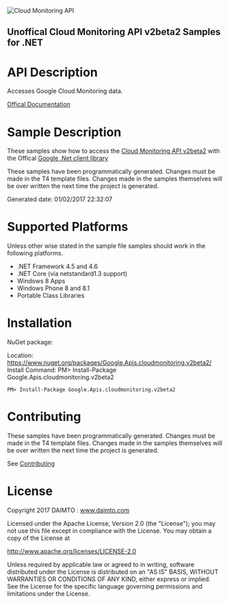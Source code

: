 ﻿![Cloud Monitoring API](https://www.gstatic.com/images/branding/product/1x/googleg_32dp.png)

## Unoffical Cloud Monitoring API v2beta2 Samples for .NET  ##

API Description
=============

Accesses Google Cloud Monitoring data.

[Offical Documentation](https://cloud.google.com/monitoring/v2beta2/)

Sample Description
=============

These samples show how to access the [Cloud Monitoring API v2beta2](https://cloud.google.com/monitoring/v2beta2/) with the Offical [Google .Net client library](https://github.com/google/google-api-dotnet-client)

These samples have been programmatically generated. Changes must be made in the T4 template files. Changes made in the samples themselves will be over written the next time the project is generated.

Generated date: 01/02/2017 22:32:07 

Supported Platforms
=================================

Unless other wise stated in the sample file samples should work in the following platforms.

* .NET Framework 4.5 and 4.6
* .NET Core (via netstandard1.3 support)
* Windows 8 Apps
* Windows Phone 8 and 8.1
* Portable Class Libraries

Installation
=================================

NuGet package:

Location: https://www.nuget.org/packages/Google.Apis.cloudmonitoring.v2beta2/ 
Install Command: PM>  Install-Package Google.Apis.cloudmonitoring.v2beta2

```
PM> Install-Package Google.Apis.cloudmonitoring.v2beta2
```

Contributing
=================================

These samples have been programmatically generated. Changes must be made in the T4 template files. Changes made in the samples themselves will be over written the next time the project is generated.

See [Contributing](CONTRIBUTING.md)

License
=================================

Copyright 2017 DAIMTO :  www.daimto.com

Licensed under the Apache License, Version 2.0 (the "License"); you may not use this file except in compliance with
the License. You may obtain a copy of the License at

http://www.apache.org/licenses/LICENSE-2.0

Unless required by applicable law or agreed to in writing, software distributed under the License is distributed on
an "AS IS" BASIS, WITHOUT WARRANTIES OR CONDITIONS OF ANY KIND, either express or implied. See the License for the
specific language governing permissions and limitations under the License.